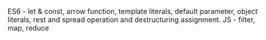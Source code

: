 ES6 - let & const, arrow function, template literals, default parameter, object literals,
rest and spread operation and destructuring assignment.
JS - filter, map, reduce
